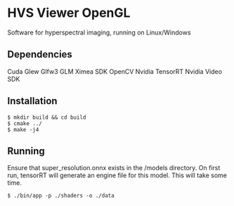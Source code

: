 # HVS Viewer OpenGL
Software for hyperspectral imaging, running on Linux/Windows

## Dependencies
Cuda
Glew
Glfw3
GLM
Ximea SDK
OpenCV
Nvidia TensorRT
Nvidia Video SDK

## Installation
```
$ mkdir build && cd build
$ cmake ../
$ make -j4
```

## Running
Ensure that super_resolution.onnx exists in the /models directory. On first run, tensorRT will generate an engine file for this model. This will take some time.

```
$ ./bin/app -p ./shaders -o ./data
```

